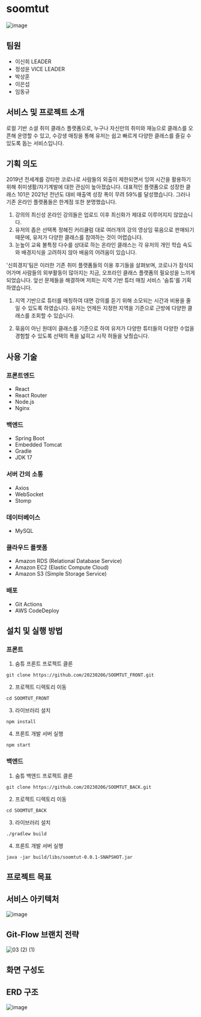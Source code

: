 # soomtut
![image](https://user-images.githubusercontent.com/79249838/222885484-b215ab57-3599-46a7-a5e5-15f825c202ea.png)

## 팀원
- 이신희 LEADER
- 정성윤 VICE LEADER
- 박상훈
- 이은섭
- 임동규

## 서비스 및 프로젝트 소개 
로컬 기반 소셜 취미 클래스 플랫폼으로, 누구나 자신만의 취미와 재능으로 클래스를 오픈해 운영할 수 있고, 
수강생 매칭을 통해 유저는 쉽고 빠르게 다양한 클래스를 즐길 수 있도록 돕는 서비스입니다. 

## 기획 의도 
2019년 전세계를 강타한 코로나로 사람들의 외출이 제한되면서 잉여 시간을 활용하기 위해 취미생활/자기계발에 대한 관심이 높아졌습니다.
대표적인 플랫폼으로 성장한 클래스 101은 2021년 전년도 대비 매출액 성장 폭이 무려 59%를 달성했습니다.
그러나 기존 온라인 플랫폼들은 한계점 또한 분명했습니다. 

1. 강의의 최신성
온라인 강의들은 업로드 이후 최신화가 제대로 이루어지지 않았습니다. 
2. 유저의 좁은 선택폭
정해진 커리큘럼 대로 여러개의 강의 영상임 묶음으로 판매되기 때문에, 유저가 다양한 클래스를 참여하는 것이 어렵습니다.
3. 눈높이 교육 
불특정 다수를 상대로 하는 온라인 클래스는 각 유저의 개인 학습 속도와 배경지식을 고려하지 않아 배움의 어려움이 있습니다. 

'신희경지'팀은 이러한 기존 취미 플랫폼들의 이용 후기들을 살펴보며, 코로나가 잠식되어가며 사람들의 외부활동이 
많아지는 지금, 오프라인 클래스 플랫폼의 필요성을 느끼게 되었습니다. 앞선 문제들을 해결하며 저희는 지역 기반 튜터 매칭 서비스
'숨튜'를 기획하였습니다. 

1. 지역 기반으로 튜터를 매칭하여 대면 강의를 듣기 위해 소모되는 시간과 비용을 줄일 수 있도록 하였습니다. 
유저는 언제든 지정한 지역을 기준으로 근방에 다양한 클래스를 조회할 수 있습니다. 

2. 묶음이 아닌 원데이 클래스를 기준으로 하여 유저가 다양한 튜터들의 다양한 수업을 경험할 수 있도록 선택의 폭을 넓히고 시작 허들을 낮췄습니다.

## 사용 기술
 <h3>프론트엔드</h3>
  <ul>
    <li>React</li>
    <li>React Router</li>
    <li>Node.js</li>
    <li>Nginx</li>
  </ul>

  <h3>백엔드</h3>
  <ul>
    <li>Spring Boot</li>
    <li>Embedded Tomcat</li>
    <li>Gradle</li>
    <li>JDK 17</li>
  </ul>

  <h3>서버 간의 소통</h3>
  <ul>
    <li>Axios</li>
    <li>WebSocket</li>
    <li>Stomp</li>
  </ul>

  <h3>데이터베이스</h3>
  <ul>
    <li>MySQL</li>
  </ul>

  <h3>클라우드 플랫폼</h3>
  <ul>
    <li>Amazon RDS (Relational Database Service)</li>
    <li>Amazon EC2 (Elastic Compute Cloud)</li>
    <li>Amazon S3 (Simple Storage Service)</li>
  </ul>

  <h3>배포</h3>
  <ul>
    <li>Git Actions</li>
    <li>AWS CodeDeploy</li>
  </ul>
  
## 설치 및 실행 방법

### 프론트
1. 숨튜 프론트 프로젝트 클론
```
git clone https://github.com/20230206/SOOMTUT_FRONT.git
```
2. 프로젝트 디렉토리 이동
```
cd SOOMTUT_FRONT
```
3. 라이브러리 설치 
```
npm install
```
4. 프론트 개발 서버 실행
```
npm start
``` 

### 백엔드
1. 숨튜 백엔드 프로젝트 클론
```
git clone https://github.com/20230206/SOOMTUT_BACK.git
```
2. 프로젝트 디렉토리 이동
```
cd SOOMTUT_BACK
```
3. 라이브러리 설치 
```
./gradlew build
```
4. 프론트 개발 서버 실행
```
java -jar build/libs/soomtut-0.0.1-SNAPSHOT.jar
``` 
## 프로젝트 목표 

## 서비스 아키텍처
![image](https://user-images.githubusercontent.com/79249838/222732859-05e28a84-8bb8-4ecf-9162-e5482a3cf939.png)

##  Git-Flow 브랜치 전략
![03 (2) (1)](https://user-images.githubusercontent.com/79249838/222735404-a1055f35-eba8-457e-b5f4-6041af4bf3bb.svg)

## 화면 구성도
## ERD 구조
![image](https://user-images.githubusercontent.com/79249838/223445731-1ca05cac-9be8-449a-b04c-e0a2114003c2.png)

